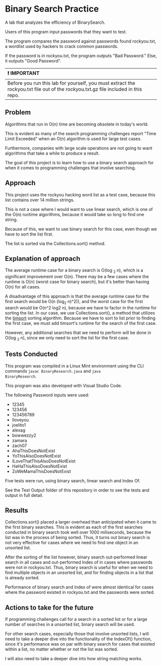 # Binary Search Practice
A lab that analyzes the efficiency of BinarySearch.

Users of this program input passwords that they want to test. 

The program compares the password against passwords found rockyou.txt, a wordlist used by hackers to crack common passwords. 

If the password is in rockyou.txt, the program outputs "Bad Password." Else, it outputs "Good Password". 

| :exclamation: IMPORTANT         |
|:---------------------------|
| Before you run this lab for yourself, you must extract the rockyou.txt file out of the rockyou.txt.gz file included in this repo.|

## Problem
Algorithms that run in O(n) time are becoming obsolete in today's world.

This is evident as many of the search programming challenges report "Time Limit Exceeded" when an O(n) algorithm is used for large test cases. 

Furthermore, companies with large scale operations are not going to want algorithms that take a while to produce a result. 

The goal of this project is to learn how to use a binary search approach for when it comes to programming challenges that involve searching. 

## Approach
This project uses the rockyou hacking word list as a test case, because this list contains over 14 million strings. 

This is not a case where I would want to use linear search, which is one of the O(n) runtime algorithms, because it would take so long to find one string. 

Because of this, we want to use binary search for this case, even though we have to sort the list first. 

The list is sorted via the Collections.sort() method. 

## Explanation of approach
The average runtime case for a binary search is O(log <sub>2</sub> n), which is a significant improvement over O(n). There may be a few cases where the runtime is O(n) (worst case for binary search), but it's better than having O(n) for all cases. 

A disadvantage of this approach is that the average runtime case for the first search would be O(n (log<sub>2</sub> n)^2)), and the worst case for the first search would be O(n^2 log2 n), because we have to factor in the runtime for sorting the list. In our case, we use Collections.sort(), a method that utilizes the [timsort](https://bugs.java.com/bugdatabase/view_bug.do?bug_id=6804124) sorting algorithm. Because we have to sort to list prior to finding the first case, we must add timsort's runtime for the search of the first case.  

However, any additional searches that we need to perform will be done in O(log <sub>2</sub> n), since we only need to sort the list for the first case. 

## Tests Conducted
This program was compiled in a Linux Mint environment using the CLI commands <code>javac BinaryResearch.java</code> and <code>java BinaryResearch</code>.

This program was also developed with Visual Studio Code. 

The following Password inputs were used:
* 12345
* 123456
* 123456789
* Iloveyou
* joelito1
* alexag
* bowwezzy2
* zamara
* zach07
* AhaThisDoesNotExist
* YoThisAlsoDoesNotExist
* ILoveThatThisAlsoDoesNotExist
* HaHaThisAlsoDoesNotExist
* ZoWeMamaThisDoesNotExist

Five tests were run, using binary search, linear search and Index Of.

See the Test Output folder of this repository in order to see the tests and output in full detail. 
 
## Results
Collections.sort() placed a larger overhead than anticipated when it came to the first binary searches. This is evident as each of the first searches conducted in binary search took well over 1000 miliseconds, because the list was in the process of being sorted. Thus, it turns out binary search is not very effective for cases where we need to find one object in an unsorted list. 

After the sorting of the list however, binary search out-performed linear search in all cases and out-performed Index of in cases where passwords were not in rockyou.txt. Thus, binary search is useful for when we need to find multiple objects in an unsorted list, and for finding objects in a list that is already sorted. 

Performance of binary search and Index of were almost identical for cases where the password existed in rockyou.txt and the passwords were sorted. 

## Actions to take for the future
If programming challenges call for a search in a sorted list or for a large number of searches in a unsorted list, binary search will be used. 

For other search cases, especially those that involve unsorted lists, I will need to take a deeper dive into the functionality of the IndexOf() function, since 
it's performance was on par with binary search for cases that existed within a list, no matter whether or not the list was sorted.

I will also need to take a deeper dive into how string matching works. 
